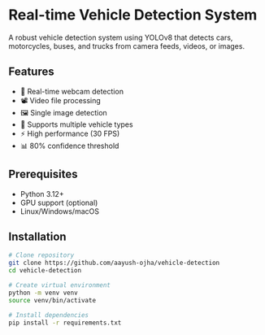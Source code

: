 # Real-time Vehicle Detection System

A robust vehicle detection system using YOLOv8 that detects cars, motorcycles, buses, and trucks from camera feeds, videos, or images.

## Features
- 🎥 Real-time webcam detection
- 📽️ Video file processing 
- 🖼️ Single image detection
- 🚗 Supports multiple vehicle types
- ⚡ High performance (30 FPS)
- 📊 80% confidence threshold

## Prerequisites
- Python 3.12+
- GPU support (optional)
- Linux/Windows/macOS

## Installation

```bash
# Clone repository
git clone https://github.com/aayush-ojha/vehicle-detection
cd vehicle-detection

# Create virtual environment
python -m venv venv
source venv/bin/activate

# Install dependencies
pip install -r requirements.txt